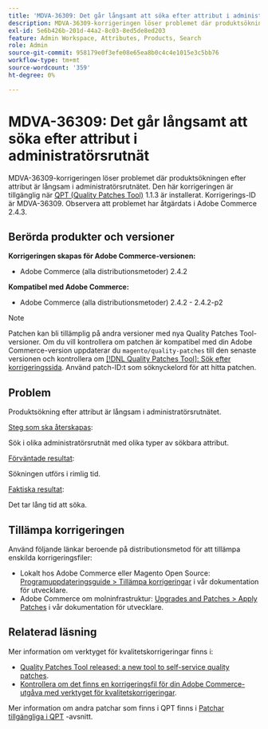 ```yaml
---
title: 'MDVA-36309: Det går långsamt att söka efter attribut i administratörsrutnät'
description: MDVA-36309-korrigeringen löser problemet där produktsökningen efter attribut är långsam i administratörsrutnätet. Den här korrigeringen är tillgänglig när [QPT-verktyget (Quality Patches Tool)](/help/announcements/adobe-commerce-announcements/magento-quality-patches-released-new-tool-to-self-serve-quality-patches.md) 1.1.3 är installerat. Korrigerings-ID är MDVA-36309. Observera att problemet har åtgärdats i Adobe Commerce 2.4.3.
exl-id: 5e6b426b-201d-44a2-8c03-8ed5de8ed203
feature: Admin Workspace, Attributes, Products, Search
role: Admin
source-git-commit: 958179e0f3efe08e65ea8b0c4c4e1015e3c5bb76
workflow-type: tm+mt
source-wordcount: '359'
ht-degree: 0%

---
```


# MDVA-36309: Det går långsamt att söka efter attribut i administratörsrutnät

MDVA-36309-korrigeringen löser problemet där produktsökningen efter attribut är långsam i administratörsrutnätet. Den här korrigeringen är tillgänglig när [QPT (Quality Patches Tool)](/help/announcements/adobe-commerce-announcements/magento-quality-patches-released-new-tool-to-self-serve-quality-patches.md) 1.1.3 är installerat. Korrigerings-ID är MDVA-36309. Observera att problemet har åtgärdats i Adobe Commerce 2.4.3.

## Berörda produkter och versioner

**Korrigeringen skapas för Adobe Commerce-versionen:**

* Adobe Commerce (alla distributionsmetoder) 2.4.2

**Kompatibel med Adobe Commerce:**

* Adobe Commerce (alla distributionsmetoder) 2.4.2 - 2.4.2-p2

>[!NOTE]
>
>Patchen kan bli tillämplig på andra versioner med nya Quality Patches Tool-versioner. Om du vill kontrollera om patchen är kompatibel med din Adobe Commerce-version uppdaterar du `magento/quality-patches` till den senaste versionen och kontrollera om [[!DNL Quality Patches Tool]: Sök efter korrigeringssida](https://devdocs.magento.com/quality-patches/tool.html#patch-grid). Använd patch-ID:t som söknyckelord för att hitta patchen.

## Problem

Produktsökning efter attribut är långsam i administratörsrutnätet.

<u>Steg som ska återskapas</u>:

Sök i olika administratörsrutnät med olika typer av sökbara attribut.

<u>Förväntade resultat</u>:

Sökningen utförs i rimlig tid.

<u>Faktiska resultat</u>:

Det tar lång tid att söka.

## Tillämpa korrigeringen

Använd följande länkar beroende på distributionsmetod för att tillämpa enskilda korrigeringsfiler:

* Lokalt hos Adobe Commerce eller Magento Open Source: [Programuppdateringsguide > Tillämpa korrigeringar](https://devdocs.magento.com/guides/v2.4/comp-mgr/patching/mqp.html) i vår dokumentation för utvecklare.
* Adobe Commerce om molninfrastruktur: [Upgrades and Patches > Apply Patches](https://devdocs.magento.com/cloud/project/project-patch.html) i vår dokumentation för utvecklare.

## Relaterad läsning

Mer information om verktyget för kvalitetskorrigeringar finns i:

* [Quality Patches Tool released: a new tool to self-service quality patches](/help/announcements/adobe-commerce-announcements/magento-quality-patches-released-new-tool-to-self-serve-quality-patches.md).
* [Kontrollera om det finns en korrigeringsfil för din Adobe Commerce-utgåva med verktyget för kvalitetskorrigeringar](/help/support-tools/patches-available-in-qpt-tool/check-patch-for-magento-issue-with-magento-quality-patches.md).

Mer information om andra patchar som finns i QPT finns i [Patchar tillgängliga i QPT](https://support.magento.com/hc/en-us/sections/360010506631-Patches-available-in-MQP-tool-) -avsnitt.
